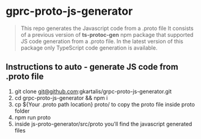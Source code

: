 # gprc-proto-js-generator

> This repo generates the Javascript code from a .proto file
> It consists of a previous version of **ts-protoc-gen** npm package that supported JS code generation from a .proto file.
> In the latest version of this package only TypeScript code generation is available.

## Instructions to auto - generate JS code from .proto file

1. git clone git@github.com:gkartalis/grpc-proto-js-generator.git
2. cd grpc-proto-js-generator && npm i
3. cp ${Your .proto path location} proto/ 
   to copy the proto file inside proto folder
4. npm run proto
5. inside js-proto-generator/src/proto you'll find the javascript generated files
